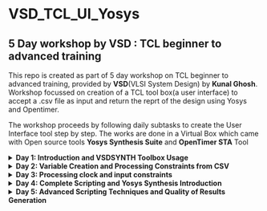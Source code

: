 # VSD_TCL_UI_Yosys

## 5 Day workshop by VSD : TCL beginner to advanced training  
This repo is created as part of 5 day workshop on TCL beginner to advanced training, provided by **VSD**(VLSI System Design) by **Kunal Ghosh**. Workshop focussed on creation of a TCL tool box(a user interface) to accept a .csv file as input and return the reprt of the design using Yosys and Opentimer.

The workshop proceeds by following daily subtasks to create the User Interface tool step by step. The works are done in a Virtual Box which came with Open source tools **Yosys Synthesis Suite** and **OpenTimer STA** Tool

<details>
<summary><strong>Day 1: Introduction and VSDSYNTH Toolbox Usage</strong></summary>
  
  The overall function requirement of the tool we are designing was discussed in this day's workshop. We build a TCL tool box which takes a csv file as an input and gives a timing result  output after running through synthesis and timing tools. The tasks followed for this purpose are given below. 
  
  - ##### Task 1: Create a command (for example, vsdsynth) and pass .csv files from UNIX shell to TCL script
  - [fhgf](#####variable-creation-and-processing-constraints-from-csv)
  - ##### Task 2:Converting all inputs to format [1]and SDC format, then passing them to the synthesis tool Yosys
  - ##### Task 3:Convert format [1] and SDC to format [2] and pass them to the timing tool 'Opentimer'.
  - ##### Task 4:Generate an output report with the timing results
  These tasks are covered in the workshop dats by sub tasks. I have linked the specific subtasks done throughout the workshop.
  ##### Task 1 Subtasks:
   
 - <details>
   <summary><strong>Create Command (vsdsynth) and pass csv file from UNIC shell to Tcl script</strong></summary>

    Steps :
     - Created a UNIX script named "tcl_synth" by typing the following in a terminal in vsdsynth folder 
  
       ```bash
       vim tcl_synth
       ```
       > Let the system know that its a UNIX script
 
       ```bash
       #!/bin/tcsh -f
       ```
     - Create Logo for the tool(The file tcl_synth is going to be a tcl tool for synthesis and analysing using the commands to be written in the file tcl_synth created now.

       ```bash
       echo                    "TTTTTTT   CCCCC    L               SSSSSS   Y       Y   N     N  TTTTTTT  H     H"
       echo                    "   T     C     C   L              S          Y     Y    NN    N     T     H     H"
       echo                    "   T     C         L              S           Y   Y     N N   N     T     H     H"
       echo                    "   T     C         L       ====    SSSSS       YYY      N  N  N     T     HHHHHHH"
       echo                    "   T     C         L                    S       Y       N   N N     T     H     H"
       echo                    "   T     C     C   L                    S       Y       N    NN     T     H     H"
       echo                    "   T      CCCCC    LLLLLLL         SSSSS        Y       N     N     T     H     H"
       echo
       echo
       echo                    " A TCL tool created by Neeraja John following VSD TCL Beginner to Advanced Workshop"
      
       ````
      

    - Add execute permission using following line

     ```bash
     chmod +x tcl_synth
     ```
    ![image](admin:///media/sf_Shared/Screenshot%202025-07-16%20181743.png)

    - Next create a variable named "my_work_dir" and assign to it the absolute path of the current working directory. The pwd command returns the full path of the directory where the Tcl script is currently executing
  
      ```bash
      set my_work_dir [pwd]
      ```



  

</details>




<details>
  <summary><strong>Day 2: Variable Creation and Processing Constraints from CSV</strong></summary
                                                                                          
  - ##### Variable Creation and Processing Constraints from CSV 
  Task 1
</details>


<details>
  <summary><strong>Day 3: Processing clock and input constraints</strong></summary>

  Task 1
</details>




<details>
  <summary><strong>Day 4: Complete Scripting and Yosys Synthesis Introduction</strong></summary>

  Task 1
</details>


<details>
  <summary><strong>Day 5: Advanced Scripting Techniques and Quality of Results Generation</strong></summary>

  Task 1
</details>
